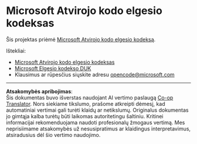 <!--
CO_OP_TRANSLATOR_METADATA:
{
  "original_hash": "c06b12caf3c901eb3156e3dd5b0aea56",
  "translation_date": "2025-08-31T18:04:59+00:00",
  "source_file": "etc/CODE_OF_CONDUCT.md",
  "language_code": "lt"
}
-->
# Microsoft Atvirojo kodo elgesio kodeksas

Šis projektas priėmė [Microsoft Atvirojo kodo elgesio kodeksą](https://opensource.microsoft.com/codeofconduct/).

Ištekliai:

- [Microsoft Atvirojo kodo elgesio kodeksas](https://opensource.microsoft.com/codeofconduct/)
- [Microsoft Elgesio kodekso DUK](https://opensource.microsoft.com/codeofconduct/faq/)
- Klausimus ar rūpesčius siųskite adresu [opencode@microsoft.com](mailto:opencode@microsoft.com)

---

**Atsakomybės apribojimas**:  
Šis dokumentas buvo išverstas naudojant AI vertimo paslaugą [Co-op Translator](https://github.com/Azure/co-op-translator). Nors siekiame tikslumo, prašome atkreipti dėmesį, kad automatiniai vertimai gali turėti klaidų ar netikslumų. Originalus dokumentas jo gimtąja kalba turėtų būti laikomas autoritetingu šaltiniu. Kritinei informacijai rekomenduojama naudoti profesionalų žmogaus vertimą. Mes neprisiimame atsakomybės už nesusipratimus ar klaidingus interpretavimus, atsiradusius dėl šio vertimo naudojimo.